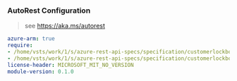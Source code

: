 ### AutoRest Configuration

> see https://aka.ms/autorest

``` yaml
azure-arm: true
require:
- /home/vsts/work/1/s/azure-rest-api-specs/specification/customerlockbox/resource-manager/readme.md
- /home/vsts/work/1/s/azure-rest-api-specs/specification/customerlockbox/resource-manager/readme.go.md
license-header: MICROSOFT_MIT_NO_VERSION
module-version: 0.1.0

```